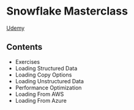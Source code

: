 # Snowflake Masterclass

[Udemy](https://www.udemy.com/course/snowflake-masterclass/)


## Contents
- Exercises
- Loading Structured Data
- Loading Copy Options
- Loading Unstructured Data
- Performance Optimization
- Loading From AWS
- Loading From Azure